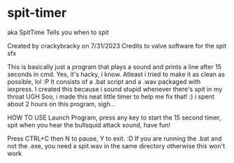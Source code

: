 # spit-timer
aka SpitTime
Tells you when to spit

Created by crackybracky on 7/31/2023
Credits to valve software for the spit sfx

This is basically just a program that plays a sound and prints a line after 15 seconds in cmd.
Yes, it's hacky, i know. Atleast i tried to make it as clean as possible, lol :P
It consists of a .bat script and a .wav packaged with iexpress.
I created this because i sound stupid whenever there's spit in my throat UGH
Soo, i made this neat little timer to help me fix that! :)
i spent about 2 hours on this program, sigh...

HOW TO USE
Launch Program,
press any key to start the 15 second timer,
spit when you hear the bullsquid attack sound,
have fun!

Press CTRL+C then N to pause, Y to exit. :D
If you are running the .bat and not the .exe, you need a spit.wav in the same directory otherwise this won't work
